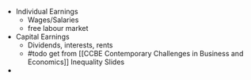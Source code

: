 - Individual Earnings
	- Wages/Salaries
	- free labour market
- Capital Earnings
	- Dividends, interests, rents
	- #todo get from [[CCBE Contemporary Challenges in Business and Economics]] Inequality Slides
- 